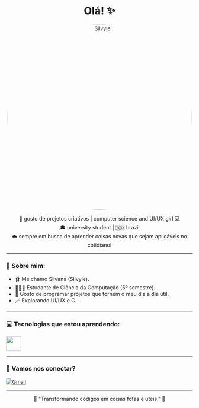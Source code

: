 <h1 align="center">Olá! ✨</h1>

<p align="center">
  <img src="https://i.pinimg.com/1200x/3b/1c/d3/3b1cd3cede863dc3e517a7425e9e599a.jpg" alt="Silvyie" width="500" style="border-radius: 50%;">
</p>

<p align="center">
  🎀 gosto de projetos criativos | computer science and UI/UX girl 💻<br>
  🎓 university student | 🇧🇷 brazil <br>
  ☁️ sempre em busca de aprender coisas novas que sejam aplicáveis no cotidiano!
</p>

---

### 🌷 Sobre mim:
- 🩰 Me chamo Silvana (Silvyie).
- 👩🏻‍💻 Estudante de Ciência da Computação (5º semestre).
- 🎠 Gosto de programar projetos que tornem o meu dia a dia útil.
- 🪄 Explorando UI/UX e C.

---

### 💻 Tecnologias que estou aprendendo:
<div style="display: flex; gap
	


    


	

			

				
				
			

	

	: 10px;">
  <img src="https://upload.wikimedia.org/wikipedia/commons/3/33/Figma-logo.svg" width="40" height="40"/>
  <img src="https://cdn.jsdelivr.net/gh/devicons/devicon/icons/c/c-original.svg" width="40" height="40"/>
</div>

---

### 🧁 Vamos nos conectar?
[![Gmail](https://img.shields.io/badge/Email-%23FADADD?style=for-the-badge&logo=gmail&logoColor=white)](mailto:siilvanafurtado@gmail.com)

---

<p align="center">
  🌼 "Transformando códigos em coisas fofas e úteis." 🌼
</p>
